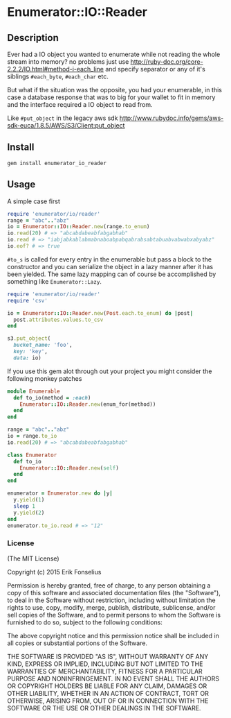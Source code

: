 Enumerator::IO::Reader
=========================

## Description

Ever had a IO object you wanted to enumerate while not reading the whole stream into memory? no problems just use http://ruby-doc.org/core-2.2.2/IO.html#method-i-each_line and specify separator or any of it's siblings `#each_byte`, `#each_char` etc.

But what if the situation was the opposite, you had your enumerable, in this case a database response that was to big for your wallet to fit in memory and the interface required a IO object to read from.

Like `#put_object` in the legacy aws sdk
http://www.rubydoc.info/gems/aws-sdk-euca/1.8.5/AWS/S3/Client:put_object


## Install

`gem install enumerator_io_reader`

## Usage

A simple case first

```RUBY
require 'enumerator/io/reader'
range = "abc".."abz"
io = Enumerator::IO::Reader.new(range.to_enum)
io.read(20) # => "abcabdabeabfabgabhab"
io.read # => "iabjabkablabmabnaboabpabqabrabsabtabuabvabwabxabyabz"
io.eof? # => true

```

`#to_s` is called for every entry in the enumerable but pass a block to the constructor and you can serialize the object in a lazy manner after it has been yielded. The same lazy mapping can of course be accomplished by something like `Enumerator::Lazy`.

```RUBY
require 'enumerator/io/reader'
require 'csv'

io = Enumerator::IO::Reader.new(Post.each.to_enum) do |post|
  post.attributes.values.to_csv
end

s3.put_object(
  bucket_name: 'foo',
  key: 'key',
  data: io)
```

If you use this gem alot through out your project you might consider the following monkey patches

```RUBY
module Enumerable
  def to_io(method = :each)
    Enumerator::IO::Reader.new(enum_for(method))
  end
end

range = "abc".."abz"
io = range.to_io
io.read(20) # => "abcabdabeabfabgabhab"
```

```RUBY
class Enumerator
  def to_io
    Enumerator::IO::Reader.new(self)
  end
end

enumerator = Enumerator.new do |y|
  y.yield(1)
  sleep 1
  y.yield(2)
end
enumerator.to_io.read # => "12"
```

### License

(The MIT License)

Copyright (c) 2015 Erik Fonselius

Permission is hereby granted, free of charge, to any person obtaining
a copy of this software and associated documentation files (the
"Software"), to deal in the Software without restriction, including
without limitation the rights to use, copy, modify, merge, publish,
distribute, sublicense, and/or sell copies of the Software, and to
permit persons to whom the Software is furnished to do so, subject to
the following conditions:

The above copyright notice and this permission notice shall be
included in all copies or substantial portions of the Software.

THE SOFTWARE IS PROVIDED "AS IS", WITHOUT WARRANTY OF ANY KIND,
EXPRESS OR IMPLIED, INCLUDING BUT NOT LIMITED TO THE WARRANTIES OF
MERCHANTABILITY, FITNESS FOR A PARTICULAR PURPOSE AND NONINFRINGEMENT.
IN NO EVENT SHALL THE AUTHORS OR COPYRIGHT HOLDERS BE LIABLE FOR ANY
CLAIM, DAMAGES OR OTHER LIABILITY, WHETHER IN AN ACTION OF CONTRACT,
TORT OR OTHERWISE, ARISING FROM, OUT OF OR IN CONNECTION WITH THE
SOFTWARE OR THE USE OR OTHER DEALINGS IN THE SOFTWARE.